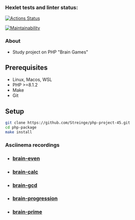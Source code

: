 ### Hexlet tests and linter status:
[![Actions Status](https://github.com/Streinge/php-project-45/actions/workflows/hexlet-check.yml/badge.svg)](https://github.com/Streinge/php-project-45/actions)

[![Maintainability](https://api.codeclimate.com/v1/badges/a272fb094e2e9602cf0e/maintainability)](https://codeclimate.com/github/Streinge/php-project-45/maintainability)

### About

* Study project on PHP "Brain Games"

## Prerequisites

* Linux, Macos, WSL
* PHP >=8.1.2
* Make
* Git

## Setup

```bash
git clone https://github.com/Streinge/php-project-45.git
cd php-package
make install
```

### Asciinema recordings

* ### [brain-even](https://asciinema.org/a/kqSOefLes92SSiRvvpzHThUNS)

* ### [brain-calc](https://asciinema.org/a/lC2Q3nALAK11PDQxK6PfgsOVl)

* ### [brain-gcd](https://asciinema.org/a/pU7YTKZmT23rVXjw9RxkfENbS)

* ### [brain-progression](https://asciinema.org/a/GvpM621pYTDtwPS21osJEHCNs)

* ### [brain-prime](https://asciinema.org/a/befzOVc797pfddbLtMLZiVSKh)